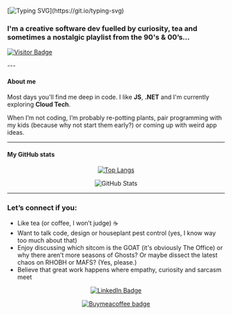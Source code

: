 [![Typing SVG](https://readme-typing-svg.herokuapp.com?font=Fira+Code&size=40&pause=1000&color=2E8B57&center=true&vCenter=true&width=800&height=100&lines=Hello+World!)](https://git.io/typing-svg)

### I'm a creative software dev fuelled by curiosity, tea and sometimes a nostalgic playlist from the 90's & 00’s...
<div justify="flex-end">
  
  [![Visitor Badge](https://komarev.com/ghpvc/?username=TantBella&style=for-the-badge&label=You_Are_Visitor_Number:&color=2E8B57)](https://github.com/TantBella)
  
</div>
---

#### About me
Most days you'll find me deep in code. I like **JS**, **.NET** and I'm currently exploring **Cloud Tech**.  

When I’m not coding, I’m probably re-potting plants, pair programming with my kids (because why not start them early?) or coming up with weird app ideas.

---

#### My GitHub stats
<div align="center">
  
[![Top Langs](https://github-readme-stats.vercel.app/api/top-langs/?username=TantBella&layout=compact&theme=react)](https://github.com/TantBella/github-readme-stats)


  ![GitHub Stats](https://github-readme-stats.vercel.app/api?username=TantBella&show_icons=true&theme=merko)
  
</div>

---

### Let’s connect if you:
- Like tea (or coffee, I won’t judge) ☕ 
- Want to talk code, design or houseplant pest control (yes, I know way too much about that) 
- Enjoy discussing which sitcom is the GOAT (it's obviously The Office) or why there aren’t more seasons of Ghosts? Or maybe dissect the latest chaos on RHOBH or MAFS? (Yes, please.)  
- Believe that great work happens where empathy, curiosity and sarcasm meet

<div align="center">
  
  [![LinkedIn Badge](https://img.shields.io/badge/-Tant_Bellas_LinkedIn-2E8B57?style=flat-square&logo=Linkedin&logoColor=white)](https://www.linkedin.com/in/bella-sf/)
  
[![Buymeacoffee badge](https://media1.giphy.com/media/v1.Y2lkPTc5MGI3NjExNjdzaHo4ajB3OGE5bG82eHI4aXVxODZsNmhjYXZqZWUxNTNoNm5sMSZlcD12MV9pbnRlcm5hbF9naWZfYnlfaWQmY3Q9cw/hXMGQqJFlIQMOjpsKC/giphy.gif)](https://buymeacoffee.com/tantbella)
</div>


<!-- ![Coding GIF](https://media3.giphy.com/media/v1.Y2lkPTc5MGI3NjExaTc4MHd6dWM2bHYyd2o3eWp3YzVkdG4ybnF6NXd5bzNhd2NmbmZ3cCZlcD12MV9pbnRlcm5hbF9naWZfYnlfaWQmY3Q9Zw/maNB0qAiRVAty/giphy.gif)  <div align="center">
  <img src="https://img.icons8.com/windows/32/2E8B57/dev.png" alt="dev" />
  <img src="https://img.icons8.com/pastel-glyph/32/2E8B57/like--v1.png" alt="love" />
</div> 
